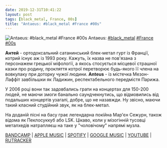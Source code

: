 ```yaml
---
date: 2019-12-31T10:41:22
layout: post
tags: [black_metal, France, 00s]
title: "Antaeus: #black_metal #France #00s"
---
```

![Antaeus: #black_metal #France #00s](https://res.cloudinary.com/vast-space-unexplored/image/upload/photos/photo_837_31-12-2019_10-41-22.jpg)
Antaeus: [#black_metal](/tags/#black_metal) [#France](/tags/#France) [#00s](/tags/#00s)

**Антей** - ортодоксальний сатанинський блек-метал гурт із Франції, котрий існує аж із 1993 року. Кажуть, їх назва не пов&#39;язана з персонажем грецької міфології, а якось стосується місцевої страшної казки про родину, прокляття котрої перетворює будь-якого її члена на вовкулаку при доторку чужої людини. **Anteus** - із містечка Мезон-Лаффіт завбільшки як Ладижин, респектабельного передмістя Парижа.

У 2006 році вони так задовбались грати на концертах для 150-200 людей, не маючи змоги банально саундчекнутись, що відмовились від подальших концертів узагалі, добре, що не назавжди. Ну звісно, маючи такий класний студійний звук, як на блек-метал.

На доданій пісні на басу грає легендарна покійна Мар&#39;єн Сежурн, також відома як Пеклосуккуб або LSK. Цікаво, коли у мізогінній тусовці металхедів натрапляєш на таке у &quot;чоловічому&quot; напрямі музла.

[BANDCAMP](https://necrocosm.bandcamp.com/album/wrath-of-the-evangelikum) \| [APPLE MUSIC](https://music.apple.com/us/album/wrath-of-the-evangelikum-a-reunion-of-rare-releases/1479839001) \| [SPOTIFY](https://open.spotify.com/album/13N3z8thbrJioeinNLKeNn) \| [GOOGLE MUSIC](https://play.google.com/music/m/B33yulezloe6toyoikd5wmumfuq?t=Wrath_of_the_Evangelikum_A_Reunion_of_Rare_Releases_-_Antaeus) \| [YOUTUBE](https://www.youtube.com/playlist?list=OLAK5uy_nUiE58L4PUIL6jP-UZ0U-BSekB7nnWUBI) \| [RUTRACKER](https://rutracker.org/forum/viewtopic.php?t=4875836)